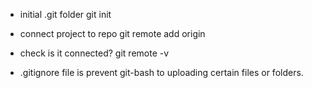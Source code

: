 - initial .git folder
  git init
- connect project to repo
  git remote add origin <repo-url>
- check is it connected?
  git remote -v

- .gitignore file is prevent git-bash to uploading certain files or folders.
